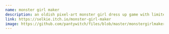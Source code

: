 ```yaml
---
name: monster girl maker
description: an oldish pixel-art monster girl dress up game with limited options. circa 2016 or 2017
link: https://selkie.itch.io/monster-girl-maker
image: https://github.com/pantywitch/files/blob/master/monstergirlmakercover.png?raw=true
---
```

